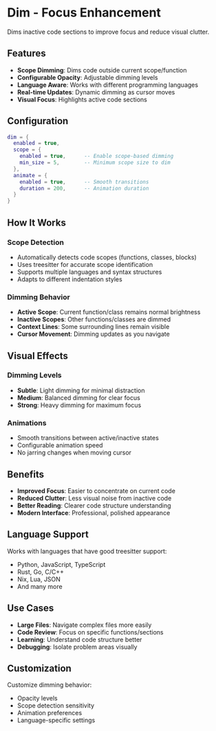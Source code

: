 # Dim - Focus Enhancement

Dims inactive code sections to improve focus and reduce visual clutter.

## Features

- **Scope Dimming**: Dims code outside current scope/function
- **Configurable Opacity**: Adjustable dimming levels
- **Language Aware**: Works with different programming languages
- **Real-time Updates**: Dynamic dimming as cursor moves
- **Visual Focus**: Highlights active code sections

## Configuration

```lua
dim = { 
  enabled = true,
  scope = {
    enabled = true,      -- Enable scope-based dimming
    min_size = 5,        -- Minimum scope size to dim
  },
  animate = {
    enabled = true,      -- Smooth transitions
    duration = 200,      -- Animation duration
  }
}
```

## How It Works

### Scope Detection
- Automatically detects code scopes (functions, classes, blocks)
- Uses treesitter for accurate scope identification
- Supports multiple languages and syntax structures
- Adapts to different indentation styles

### Dimming Behavior
- **Active Scope**: Current function/class remains normal brightness
- **Inactive Scopes**: Other functions/classes are dimmed
- **Context Lines**: Some surrounding lines remain visible
- **Cursor Movement**: Dimming updates as you navigate

## Visual Effects

### Dimming Levels
- **Subtle**: Light dimming for minimal distraction
- **Medium**: Balanced dimming for clear focus
- **Strong**: Heavy dimming for maximum focus

### Animations
- Smooth transitions between active/inactive states
- Configurable animation speed
- No jarring changes when moving cursor

## Benefits

- **Improved Focus**: Easier to concentrate on current code
- **Reduced Clutter**: Less visual noise from inactive code
- **Better Reading**: Clearer code structure understanding
- **Modern Interface**: Professional, polished appearance

## Language Support

Works with languages that have good treesitter support:
- Python, JavaScript, TypeScript
- Rust, Go, C/C++
- Nix, Lua, JSON
- And many more

## Use Cases

- **Large Files**: Navigate complex files more easily
- **Code Review**: Focus on specific functions/sections
- **Learning**: Understand code structure better
- **Debugging**: Isolate problem areas visually

## Customization

Customize dimming behavior:
- Opacity levels
- Scope detection sensitivity
- Animation preferences
- Language-specific settings
